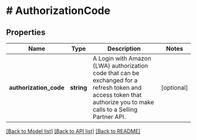 # # AuthorizationCode

## Properties

Name | Type | Description | Notes
------------ | ------------- | ------------- | -------------
**authorization_code** | **string** | A Login with Amazon (LWA) authorization code that can be exchanged for a refresh token and access token that authorize you to make calls to a Selling Partner API. | [optional]

[[Back to Model list]](../../README.md#models) [[Back to API list]](../../README.md#endpoints) [[Back to README]](../../README.md)
